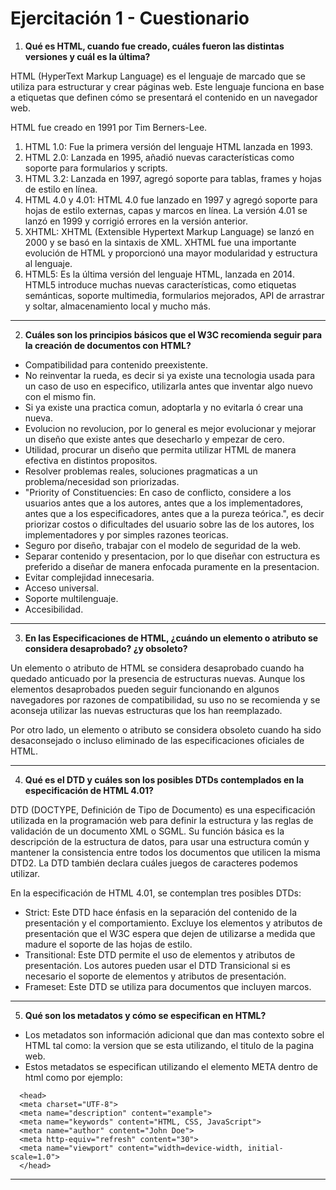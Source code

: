 # Ejercitación 1 - Cuestionario

1. **Qué es HTML, cuando fue creado, cuáles fueron las distintas versiones y cuál es la última?**

HTML (HyperText Markup Language) es el lenguaje de marcado que se utiliza para estructurar y crear páginas web. Este lenguaje funciona en base a etiquetas que definen cómo se presentará el contenido en un navegador web.

HTML fue creado en 1991 por Tim Berners-Lee.

1. HTML 1.0: Fue la primera versión del lenguaje HTML lanzada en 1993.
2. HTML 2.0: Lanzada en 1995, añadió nuevas características como soporte para formularios y scripts.
3. HTML 3.2: Lanzada en 1997, agregó soporte para tablas, frames y hojas de estilo en línea.
4. HTML 4.0 y 4.01: HTML 4.0 fue lanzado en 1997 y agregó soporte para hojas de estilo externas, capas y marcos en línea. La versión 4.01 se lanzó en 1999 y corrigió errores en la versión anterior.
5. XHTML: XHTML (Extensible Hypertext Markup Language) se lanzó en 2000 y se basó en la sintaxis de XML. XHTML fue una importante evolución de HTML y proporcionó una mayor modularidad y estructura al lenguaje.
6. HTML5: Es la última versión del lenguaje HTML, lanzada en 2014. HTML5 introduce muchas nuevas características, como etiquetas semánticas, soporte multimedia, formularios mejorados, API de arrastrar y soltar, almacenamiento local y mucho más.

---

2. **Cuáles son los principios básicos que el W3C recomienda seguir para la creación de documentos
   con HTML?**

- Compatibilidad para contenido preexistente.
- No reinventar la rueda, es decir si ya existe una tecnologia usada para un caso de uso en especifico, utilizarla antes que inventar algo nuevo con el mismo fin.
- Si ya existe una practica comun, adoptarla y no evitarla ó crear una nueva.
- Evolucion no revolucion, por lo general es mejor evolucionar y mejorar un diseño que existe antes que desecharlo y empezar de cero.
- Utilidad, procurar un diseño que permita utilizar HTML de manera efectiva en distintos propositos.
- Resolver problemas reales, soluciones pragmaticas a un problema/necesidad son priorizadas.
- "Priority of Constituencies: En caso de conflicto, considere a los usuarios antes que a los autores, antes que a los implementadores, antes que a los especificadores, antes que a la pureza teórica.", es decir priorizar costos o dificultades del usuario sobre las de los autores, los implementadores y por simples razones teoricas.
- Seguro por diseño, trabajar con el modelo de seguridad de la web.
- Separar contenido y presentacion, por lo que diseñar con estructura es preferido a diseñar de manera enfocada puramente en la presentacion.
- Evitar complejidad innecesaria.
- Acceso universal.
- Soporte multilenguaje.
- Accesibilidad.

---

3. **En las Especificaciones de HTML, ¿cuándo un elemento o atributo se considera desaprobado? ¿y
   obsoleto?**

Un elemento o atributo de HTML se considera desaprobado cuando ha quedado anticuado por la presencia de estructuras nuevas. Aunque los elementos desaprobados pueden seguir funcionando en algunos navegadores por razones de compatibilidad, su uso no se recomienda y se aconseja utilizar las nuevas estructuras que los han reemplazado.

Por otro lado, un elemento o atributo se considera obsoleto cuando ha sido desaconsejado o incluso eliminado de las especificaciones oficiales de HTML.

---

4. **Qué es el DTD y cuáles son los posibles DTDs contemplados en la especificación de HTML 4.01?**

DTD (DOCTYPE, Definición de Tipo de Documento) es una especificación utilizada en la programación web para definir la estructura y las reglas de validación de un documento XML o SGML. Su función básica es la descripción de la estructura de datos, para usar una estructura común y mantener la consistencia entre todos los documentos que utilicen la misma DTD2. La DTD también declara cuáles juegos de caracteres podemos utilizar.

En la especificación de HTML 4.01, se contemplan tres posibles DTDs:

- Strict: Este DTD hace énfasis en la separación del contenido de la presentación y el comportamiento. Excluye los elementos y atributos de presentación que el W3C espera que dejen de utilizarse a medida que madure el soporte de las hojas de estilo.
- Transitional: Este DTD permite el uso de elementos y atributos de presentación. Los autores pueden usar el DTD Transicional si es necesario el soporte de elementos y atributos de presentación.
- Frameset: Este DTD se utiliza para documentos que incluyen marcos.

---

5. **Qué son los metadatos y cómo se especifican en HTML?**

- Los metadatos son información adicional que dan mas contexto sobre el HTML tal como: la version que se esta utilizando, el titulo de la pagina web.
- Estos metadatos se especifican utilizando el elemento META dentro de html como por ejemplo:

```
  <head>
  <meta charset="UTF-8">
  <meta name="description" content="example">
  <meta name="keywords" content="HTML, CSS, JavaScript">
  <meta name="author" content="John Doe">
  <meta http-equiv="refresh" content="30">
  <meta name="viewport" content="width=device-width, initial-scale=1.0">
  </head>
```

---
